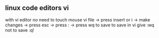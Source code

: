 linux code editors
vi
-----
with vi editor no need to touch mouse
vi file -> press insert or i -> make changes -> press esc -> press : -> press wq to save
to save in vi give :wq
not to save :q!
